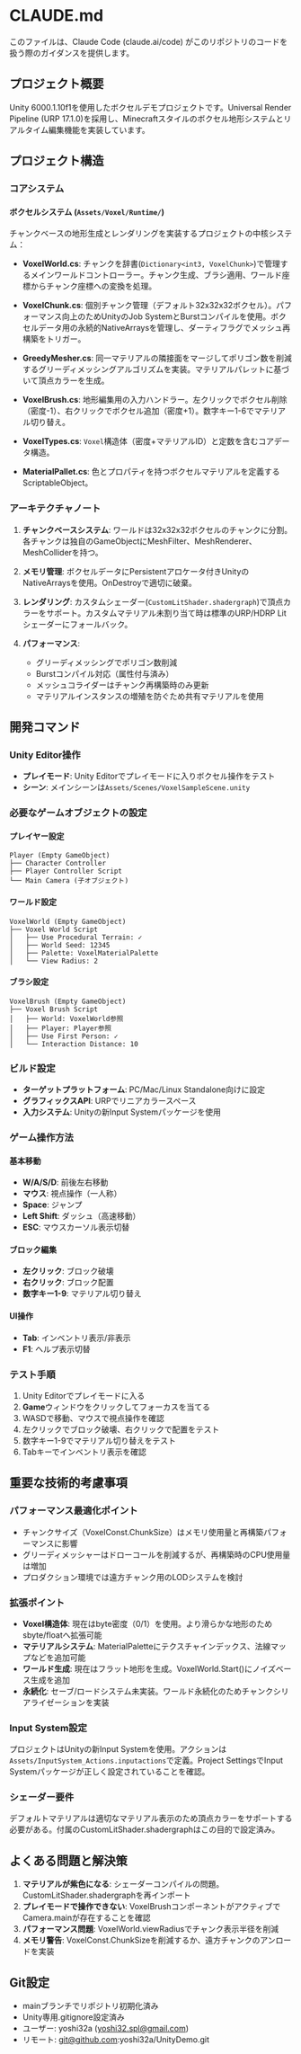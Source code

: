 # CLAUDE.md

このファイルは、Claude Code (claude.ai/code) がこのリポジトリのコードを扱う際のガイダンスを提供します。

## プロジェクト概要

Unity 6000.1.10f1を使用したボクセルデモプロジェクトです。Universal Render Pipeline (URP 17.1.0)を採用し、Minecraftスタイルのボクセル地形システムとリアルタイム編集機能を実装しています。

## プロジェクト構造

### コアシステム

#### ボクセルシステム (`Assets/Voxel/Runtime/`)
チャンクベースの地形生成とレンダリングを実装するプロジェクトの中核システム：

- **VoxelWorld.cs**: チャンクを辞書(`Dictionary<int3, VoxelChunk>`)で管理するメインワールドコントローラー。チャンク生成、ブラシ適用、ワールド座標からチャンク座標への変換を処理。

- **VoxelChunk.cs**: 個別チャンク管理（デフォルト32x32x32ボクセル）。パフォーマンス向上のためUnityのJob SystemとBurstコンパイルを使用。ボクセルデータ用の永続的NativeArraysを管理し、ダーティフラグでメッシュ再構築をトリガー。

- **GreedyMesher.cs**: 同一マテリアルの隣接面をマージしてポリゴン数を削減するグリーディメッシングアルゴリズムを実装。マテリアルパレットに基づいて頂点カラーを生成。

- **VoxelBrush.cs**: 地形編集用の入力ハンドラー。左クリックでボクセル削除（密度-1）、右クリックでボクセル追加（密度+1）。数字キー1-6でマテリアル切り替え。

- **VoxelTypes.cs**: `Voxel`構造体（密度+マテリアルID）と定数を含むコアデータ構造。

- **MaterialPallet.cs**: 色とプロパティを持つボクセルマテリアルを定義するScriptableObject。

### アーキテクチャノート

1. **チャンクベースシステム**: ワールドは32x32x32ボクセルのチャンクに分割。各チャンクは独自のGameObjectにMeshFilter、MeshRenderer、MeshColliderを持つ。

2. **メモリ管理**: ボクセルデータにPersistentアロケータ付きUnityのNativeArraysを使用。OnDestroyで適切に破棄。

3. **レンダリング**: カスタムシェーダー(`CustomLitShader.shadergraph`)で頂点カラーをサポート。カスタムマテリアル未割り当て時は標準のURP/HDRP Litシェーダーにフォールバック。

4. **パフォーマンス**: 
   - グリーディメッシングでポリゴン数削減
   - Burstコンパイル対応（属性付与済み）
   - メッシュコライダーはチャンク再構築時のみ更新
   - マテリアルインスタンスの増殖を防ぐため共有マテリアルを使用

## 開発コマンド

### Unity Editor操作
- **プレイモード**: Unity Editorでプレイモードに入りボクセル操作をテスト
- **シーン**: メインシーンは`Assets/Scenes/VoxelSampleScene.unity`

### 必要なゲームオブジェクトの設定

#### プレイヤー設定
```
Player (Empty GameObject)
├── Character Controller
├── Player Controller Script
└── Main Camera (子オブジェクト)
```

#### ワールド設定  
```
VoxelWorld (Empty GameObject)
├── Voxel World Script
│   ├── Use Procedural Terrain: ✓
│   ├── World Seed: 12345
│   ├── Palette: VoxelMaterialPalette
│   └── View Radius: 2
```

#### ブラシ設定
```
VoxelBrush (Empty GameObject)
├── Voxel Brush Script
│   ├── World: VoxelWorld参照
│   ├── Player: Player参照
│   ├── Use First Person: ✓
│   └── Interaction Distance: 10
```

### ビルド設定
- **ターゲットプラットフォーム**: PC/Mac/Linux Standalone向けに設定
- **グラフィックスAPI**: URPでリニアカラースペース
- **入力システム**: Unityの新Input Systemパッケージを使用

### ゲーム操作方法

#### 基本移動
- **W/A/S/D**: 前後左右移動
- **マウス**: 視点操作（一人称）
- **Space**: ジャンプ
- **Left Shift**: ダッシュ（高速移動）
- **ESC**: マウスカーソル表示切替

#### ブロック編集
- **左クリック**: ブロック破壊
- **右クリック**: ブロック配置
- **数字キー1-9**: マテリアル切り替え

#### UI操作
- **Tab**: インベントリ表示/非表示
- **F1**: ヘルプ表示切替

### テスト手順
1. Unity Editorでプレイモードに入る
2. **Game**ウィンドウをクリックしてフォーカスを当てる
3. WASDで移動、マウスで視点操作を確認
4. 左クリックでブロック破壊、右クリックで配置をテスト
5. 数字キー1-9でマテリアル切り替えをテスト
6. Tabキーでインベントリ表示を確認

## 重要な技術的考慮事項

### パフォーマンス最適化ポイント
- チャンクサイズ（VoxelConst.ChunkSize）はメモリ使用量と再構築パフォーマンスに影響
- グリーディメッシャーはドローコールを削減するが、再構築時のCPU使用量は増加
- プロダクション環境では遠方チャンク用のLODシステムを検討

### 拡張ポイント
- **Voxel構造体**: 現在はbyte密度（0/1）を使用。より滑らかな地形のためsbyte/floatへ拡張可能
- **マテリアルシステム**: MaterialPaletteにテクスチャインデックス、法線マップなどを追加可能
- **ワールド生成**: 現在はフラット地形を生成。VoxelWorld.Start()にノイズベース生成を追加
- **永続化**: セーブ/ロードシステム未実装。ワールド永続化のためチャンクシリアライゼーションを実装

### Input System設定
プロジェクトはUnityの新Input Systemを使用。アクションは`Assets/InputSystem_Actions.inputactions`で定義。Project SettingsでInput Systemパッケージが正しく設定されていることを確認。

### シェーダー要件
デフォルトマテリアルは適切なマテリアル表示のため頂点カラーをサポートする必要がある。付属のCustomLitShader.shadergraphはこの目的で設定済み。

## よくある問題と解決策

1. **マテリアルが紫色になる**: シェーダーコンパイルの問題。CustomLitShader.shadergraphを再インポート
2. **プレイモードで操作できない**: VoxelBrushコンポーネントがアクティブでCamera.mainが存在することを確認
3. **パフォーマンス問題**: VoxelWorld.viewRadiusでチャンク表示半径を削減
4. **メモリ警告**: VoxelConst.ChunkSizeを削減するか、遠方チャンクのアンロードを実装

## Git設定
- mainブランチでリポジトリ初期化済み
- Unity専用.gitignore設定済み
- ユーザー: yoshi32a (yoshi32.spl@gmail.com)
- リモート: git@github.com:yoshi32a/UnityDemo.git